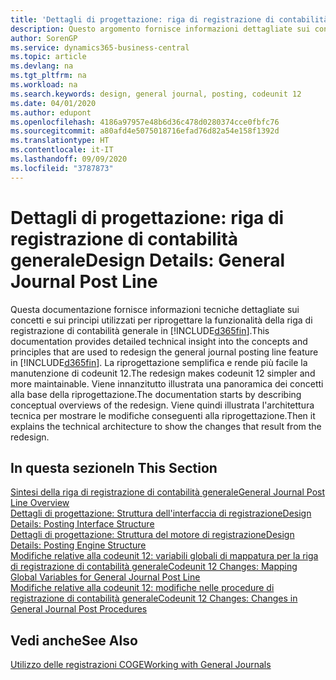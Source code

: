 ```yaml
---
title: 'Dettagli di progettazione: riga di registrazione di contabilità generale | Microsoft Docs'
description: Questo argomento fornisce informazioni dettagliate sui concetti e sui principi utilizzati per riprogettare la funzionalità della riga di registrazione di contabilità generale in Business Central.
author: SorenGP
ms.service: dynamics365-business-central
ms.topic: article
ms.devlang: na
ms.tgt_pltfrm: na
ms.workload: na
ms.search.keywords: design, general journal, posting, codeunit 12
ms.date: 04/01/2020
ms.author: edupont
ms.openlocfilehash: 4186a97957e48b6d36c478d0280374cce0fbfc76
ms.sourcegitcommit: a80afd4e5075018716efad76d82a54e158f1392d
ms.translationtype: HT
ms.contentlocale: it-IT
ms.lasthandoff: 09/09/2020
ms.locfileid: "3787873"
---
```

# <a name="design-details-general-journal-post-line"></a><span data-ttu-id="1da95-103">Dettagli di progettazione: riga di registrazione di contabilità generale</span><span class="sxs-lookup"><span data-stu-id="1da95-103">Design Details: General Journal Post Line</span></span>
<span data-ttu-id="1da95-104">Questa documentazione fornisce informazioni tecniche dettagliate sui concetti e sui principi utilizzati per riprogettare la funzionalità della riga di registrazione di contabilità generale in [!INCLUDE[d365fin](includes/d365fin_md.md)].</span><span class="sxs-lookup"><span data-stu-id="1da95-104">This documentation provides detailed technical insight into the concepts and principles that are used to redesign the general journal posting line feature in [!INCLUDE[d365fin](includes/d365fin_md.md)].</span></span> <span data-ttu-id="1da95-105">La riprogettazione semplifica e rende più facile la manutenzione di codeunit 12.</span><span class="sxs-lookup"><span data-stu-id="1da95-105">The redesign makes codeunit 12 simpler and more maintainable.</span></span> <span data-ttu-id="1da95-106">Viene innanzitutto illustrata una panoramica dei concetti alla base della riprogettazione.</span><span class="sxs-lookup"><span data-stu-id="1da95-106">The documentation starts by describing conceptual overviews of the redesign.</span></span> <span data-ttu-id="1da95-107">Viene quindi illustrata l'architettura tecnica per mostrare le modifiche conseguenti alla riprogettazione.</span><span class="sxs-lookup"><span data-stu-id="1da95-107">Then it explains the technical architecture to show the changes that result from the redesign.</span></span>  

## <a name="in-this-section"></a><span data-ttu-id="1da95-108">In questa sezione</span><span class="sxs-lookup"><span data-stu-id="1da95-108">In This Section</span></span>  
[<span data-ttu-id="1da95-109">Sintesi della riga di registrazione di contabilità generale</span><span class="sxs-lookup"><span data-stu-id="1da95-109">General Journal Post Line Overview</span></span>](design-details-general-journal-post-line-overview.md)  
[<span data-ttu-id="1da95-110">Dettagli di progettazione: Struttura dell'interfaccia di registrazione</span><span class="sxs-lookup"><span data-stu-id="1da95-110">Design Details: Posting Interface Structure</span></span>](design-details-posting-interface-structure.md)  
[<span data-ttu-id="1da95-111">Dettagli di progettazione: Struttura del motore di registrazione</span><span class="sxs-lookup"><span data-stu-id="1da95-111">Design Details: Posting Engine Structure</span></span>](design-details-posting-engine-structure.md)  
[<span data-ttu-id="1da95-112">Modifiche relative alla codeunit 12: variabili globali di mappatura per la riga di registrazione di contabilità generale</span><span class="sxs-lookup"><span data-stu-id="1da95-112">Codeunit 12 Changes: Mapping Global Variables for General Journal Post Line</span></span>](design-details-codeunit-12-changes-mapping-global-variables-for-general-journal-post-line.md)  
[<span data-ttu-id="1da95-113">Modifiche relative alla codeunit 12: modifiche nelle procedure di registrazione di contabilità generale</span><span class="sxs-lookup"><span data-stu-id="1da95-113">Codeunit 12 Changes: Changes in General Journal Post Procedures</span></span>](design-details-codeunit-12-changes-changes-in-general-journal-post-procedures.md)  

## <a name="see-also"></a><span data-ttu-id="1da95-114">Vedi anche</span><span class="sxs-lookup"><span data-stu-id="1da95-114">See Also</span></span>  
[<span data-ttu-id="1da95-115">Utilizzo delle registrazioni COGE</span><span class="sxs-lookup"><span data-stu-id="1da95-115">Working with General Journals</span></span>](ui-work-general-journals.md)
